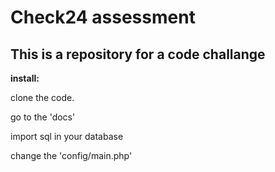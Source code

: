 # Check24 assessment

## This is a repository for a code challange


**install:**

clone the code.

go to the 'docs' 

import sql in your database

change the 'config/main.php'
